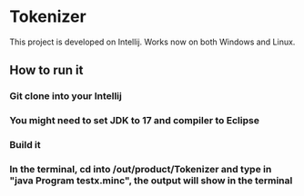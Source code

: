 # Tokenizer

This project is developed on Intellij.
Works now on both Windows and Linux.

## How to run it
### Git clone into your Intellij
### You might need to set JDK to 17 and compiler to Eclipse
### Build it
### In the terminal, cd into /out/product/Tokenizer and type in "java Program testx.minc", the output will show in the terminal
